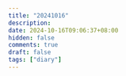 ```yaml
---
title: "20241016"
description: 
date: 2024-10-16T09:06:37+08:00
hidden: false
comments: true
draft: false
tags: ["diary"]
---
```

